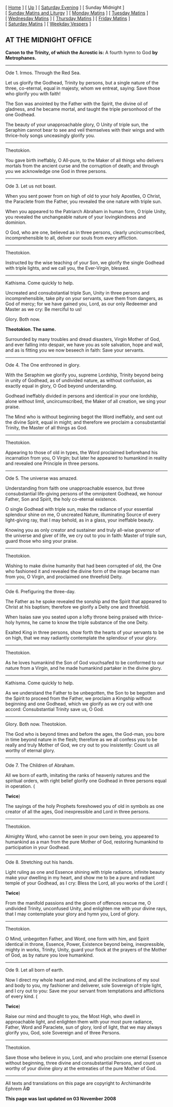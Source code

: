 \[ [Home](index.md) \] \[ [Up](tone4.md) \] \[ [Saturday Evening](sat4ec.md) \] \[ Sunday Midnight \] \[ [Sunday Matins and Liturgy](sun4mc.md) \] \[ [Monday Matins](monday_matins3.md) \] \[ [Tuesday Matins](tuesday_matins3.md) \] \[ [Wednesday Matins](wednesday_matins3.md) \] \[ [Thursday Matins](thursday_matins4.md) \] \[ [Friday Matins](friday_matins1.md) \] \[ [Saturday Matins](saturday_matins.md) \] \[ [Weekday Vespers](weekday_vespers3.md) \]

AT THE MIDNIGHT OFFICE
----------------------

**Canon to the Trinity, of which the Acrostic is:**
A fourth hymn to God
**by Metrophanes.**

****

Ode 1. Irmos. Through the Red Sea.

Let us glorify the Godhead, Trinity by persons, but a single nature of the three, co-eternal, equal in majesty, whom we entreat, saying: Save those who glorify you with faith!

The Son was anointed by the Father with the Spirit, the divine oil of gladness, and he became mortal, and taught the triple personhood of the one Godhead.

The beauty of your unapproachable glory, O Unity of triple sun, the Seraphim cannot bear to see and veil themselves with their wings and with thrice-holy songs unceasingly glorify you.

****

Theotokion.

You gave birth ineffably, O All-pure, to the Maker of all things who delivers mortals from the ancient curse and the corruption of death; and through you we acknowledge one God in three persons.

****

Ode 3. Let us not boast.

When you sent power from on high of old to your holy Apostles, O Christ, the Paraclete from the Father, you revealed the one nature with triple sun.

When you appeared to the Patriarch Abraham in human form, O triple Unity, you revealed the unchangeable nature of your lovingkindness and dominion.

O God, who are one, believed as in three persons, clearly uncircumscribed, incomprehensible to all, deliver our souls from every affliction.

****

Theotokion.

Instructed by the wise teaching of your Son, we glorify the single Godhead with triple lights, and we call you, the Ever-Virgin, blessed.

****

Kathisma. Come quickly to help.

Uncreated and consubstantial triple Sun, Unity in three persons and incomprehensible, take pity on your servants, save them from dangers, as God of mercy; for we have gained you, Lord, as our only Redeemer and Master as we cry: Be merciful to us!

Glory. Both now.

**Theotokion. The same.**

Surrounded by many troubles and dread disasters, Virgin Mother of God, and ever falling into despair, we have you as sole salvation, hope and wall, and as is fitting you we now beseech in faith: Save your servants.

****

Ode 4. The One enthroned in glory.

With the Seraphim we glorify you, supreme Lordship, Trinity beyond being in unity of Godhead, as of undivided nature, as without confusion, as exactly equal in glory, O God beyond understanding.

Godhead ineffably divided in persons and identical in your one lordship, alone without limit, uncircumscribed, the Maker of all creation, we sing your praise.

The Mind who is without beginning begot the Word ineffably, and sent out the divine Spirit, equal in might; and therefore we proclaim a consubstantial Trinity, the Master of all things as God.

****

Theotokion.

Appearing to those of old in types, the Word proclaimed beforehand his incarnation from you, O Virgin; but later he appeared to humankind in reality and revealed one Principle in three persons.

****

Ode 5. The universe was amazed.

Understanding from faith one unapproachable essence, but three consubstantial life-giving persons of the omnipotent Godhead, we honour Father, Son and Spirit, the holy co-eternal existence.

O single Godhead with triple sun, make the radiance of your essential splendour shine on me, O uncreated Nature, illuminating Source of every light-giving ray, that I may behold, as in a glass, your ineffable beauty.

Knowing you as only creator and sustainer and truly all-wise governor of the universe and giver of life, we cry out to you in faith: Master of triple sun, guard those who sing your praise.

****

Theotokion.

Wishing to make divine humanity that had been corrupted of old, the One who fashioned it and revealed the divine form of the image became man from you, O Virgin, and proclaimed one threefold Deity.

****

Ode 6. Prefiguring the three-day.

The Father as he spoke revealed the sonship and the Spirit that appeared to Christ at his baptism; therefore we glorify a Deity one and threefold.

When Isaias saw you seated upon a lofty throne being praised with thrice-holy hymns, he came to know the triple substance of the one Deity.

Exalted King in three persons, show forth the hearts of your servants to be on high, that we may radiantly contemplate the splendour of your glory.

****

Theotokion.

As he loves humankind the Son of God vouchsafed to be conformed to our nature from a Virgin, and he made humankind partaker in the divine glory.

****

Kathisma. Come quickly to help.

As we understand the Father to be unbegotten, the Son to be begotten and the Spirit to proceed from the Father, we proclaim a Kingship without beginning and one Godhead, which we glorify as we cry out with one accord: Consubstantial Trinity save us, O God.

****

Glory. Both now. Theotokion.

The God who is beyond times and before the ages, the God-man, you bore in time beyond nature in the flesh; therefore as we all confess you to be really and truly Mother of God, we cry out to you insistently: Count us all worthy of eternal glory.

****

Ode 7. The Children of Abraham.

All we born of earth, imitating the ranks of heavenly natures and the spiritual orders, with right belief glorify one Godhead in three persons equal in operation. (

**Twice**)

The sayings of the holy Prophets foreshowed you of old in symbols as one creator of all the ages, God inexpressible and Lord in three persons.

****

Theotokion.

Almighty Word, who cannot be seen in your own being, you appeared to humankind as a man from the pure Mother of God, restoring humankind to participation in your Godhead.

****

Ode 8. Stretching out his hands.

Light ruling as one and Essence shining with triple radiance, infinite beauty make your dwelling in my heart, and show me to be a pure and radiant temple of your Godhead, as I cry: Bless the Lord, all you works of the Lord! (

**Twice**)

From the manifold passions and the gloom of offences rescue me, O undivided Trinity, unconfused Unity, and enlighten me with your divine rays, that I may contemplate your glory and hymn you, Lord of glory.

****

Theotokion.

O Mind, unbegotten Father, and Word, one form with him, and Spirit identical in throne, Essence, Power, Existence beyond being, inexpressible, mighty in works, Trinity, Unity, guard your flock at the prayers of the Mother of God, as by nature you love humankind.

****

Ode 9. Let all born of earth.

Now I direct my whole heart and mind, and all the inclinations of my soul and body to you, my fashioner and deliverer, sole Sovereign of triple light, and I cry out to you: Save me your servant from temptations and afflictions of every kind. (

**Twice**)

Raise our mind and thought to you, the Most High, who dwell in approachable light, and enlighten them with your most pure radiance, Father, Word and Paraclete, sun of glory, lord of light, that we may always glorify you, God, sole Sovereign and of three Persons.

****

Theotokion.

Save those who believe in you, Lord, and who proclaim one eternal Essence without beginning, three divine and consubstantial Persons, and count us worthy of your divine glory at the entreaties of the pure Mother of God.

------------------------------------------------------------------------

All texts and translations on this page are copyright to
Archimandrite Ephrem Â©

**This page was last updated on 03 November 2008**
